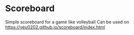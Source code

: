 # Scoreboard
Simple scoreboard for a game like volleyball
Can be used on https://yeu0202.github.io/scoreboard/index.html

